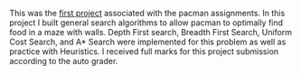 This was the [first project](https://inst.eecs.berkeley.edu/~cs188/fa19/project1/) associated with the pacman assignments. In this project I built general search algorithms to allow pacman to optimally find food in a maze with walls. Depth First search, Breadth First Search, Uniform Cost Search, and A* Search were implemented for this problem as well as practice with Heuristics. I received full marks for this project submission according to the auto grader.   
